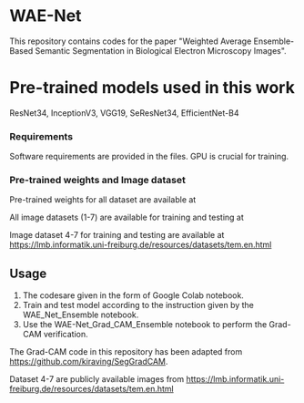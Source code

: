 # WAE-Net
This repository contains codes for the paper "Weighted Average Ensemble-Based Semantic Segmentation in Biological Electron Microscopy Images".

# Pre-trained models used in this work
ResNet34, InceptionV3, VGG19, SeResNet34, EfficientNet-B4

### Requirements

Software requirements are provided in the files.
GPU is crucial for training. 

###  Pre-trained weights and Image dataset

Pre-trained weights for all dataset are available at

All image datasets (1-7) are available for training and testing at 

Image dataset 4-7 for training and testing are available at https://lmb.informatik.uni-freiburg.de/resources/datasets/tem.en.html



## Usage

1) The codesare given in the form of Google Colab notebook.
2) Train and test model according to the instruction given by the WAE_Net_Ensemble notebook.
3) Use the WAE-Net_Grad_CAM_Ensemble notebook to perform the Grad-CAM verification. 


The Grad-CAM code in this repository has been adapted from https://github.com/kiraving/SegGradCAM.

Dataset 4-7 are publicly available images from  https://lmb.informatik.uni-freiburg.de/resources/datasets/tem.en.html

